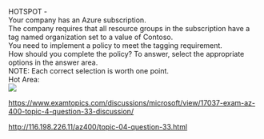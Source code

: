 HOTSPOT -<br/>Your company has an Azure subscription.<br/>The company requires that all resource groups in the subscription have a tag named organization set to a value of Contoso.<br/>You need to implement a policy to meet the tagging requirement.<br/>How should you complete the policy? To answer, select the appropriate options in the answer area.<br/>NOTE: Each correct selection is worth one point.<br/>Hot Area:<br/><img src="https://www.examtopics.com/assets/media/exam-media/04257/0017300001.png" class="in-exam-image"/><br/><p><a href="https://www.examtopics.com/discussions/microsoft/view/17037-exam-az-400-topic-4-question-33-discussion/">https://www.examtopics.com/discussions/microsoft/view/17037-exam-az-400-topic-4-question-33-discussion/</a></p><p><a href="http://116.198.226.11/az400/topic-04-question-33.html">http://116.198.226.11/az400/topic-04-question-33.html</a></p><script src="https://giscus.app/client.js"                    data-repo="azsamples/az204"                    data-repo-id="R_kgDOMRXzDQ"                    data-category="General"                    data-category-id="DIC_kwDOMRXzDc4Cgi27"                    data-mapping="pathname"                    data-strict="0"                    data-reactions-enabled="0"                    data-emit-metadata="0"                    data-input-position="bottom"                    data-theme="preferred_color_scheme"                    data-lang="en"                    crossorigin="anonymous"                    async>                    </script>